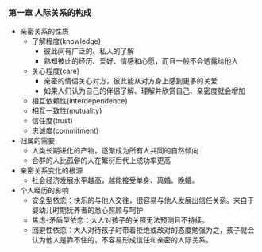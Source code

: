 ### 第一章 人际关系的构成
* 亲密关系的性质
  * 了解程度(knowledge)
    * 彼此间有广泛的、私人的了解
    * 熟知彼此的经历、爱好、情感和心愿，而且一般不会透露给他人
  * 关心程度(care)
    * 亲密的情侣关心对方，彼此能从对方身上感到更多的关爱
    * 如果人们认为自己的伴侣了解、理解并欣赏自己、亲密度就会增加
  * 相互依赖性(interdependence)
  * 相互一致性(mutuality)
  * 信任度(trust)
  * 忠诚度(commitment)
* 归属的需要
  * 人类长期进化的产物，逐渐成为所有人共同的自然倾向
  * 合群的人比孤僻的人在繁衍后代上成功率更高
* 亲密关系变化的根源
  * 社会经济发展水平越高，越能接受单身、离婚、晚婚。
* 个人经历的影响
  * 安全型依恋：快乐的与他人交往，很容易与他人发展出信任关系。来自于婴幼儿时期抚养者的悉心照顾与呵护
  * 焦虑-矛盾型依恋：大人对孩子的关照无法预测且不持续。
  * 回避性依恋：大人对待孩子时带着拒绝或敌对的态度勉强为之，孩子就会认为他人是靠不住的，不容易形成信任和亲密的人际关系。